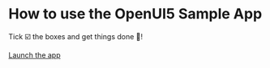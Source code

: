 # How to use the OpenUI5 Sample App

Tick ☑️ the boxes and get things done 💫!

[Launch the app](./index.html)
